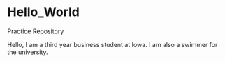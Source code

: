 # Hello_World
Practice Repository

Hello, I am a third year business student at Iowa.  I am also a swimmer for the university.
